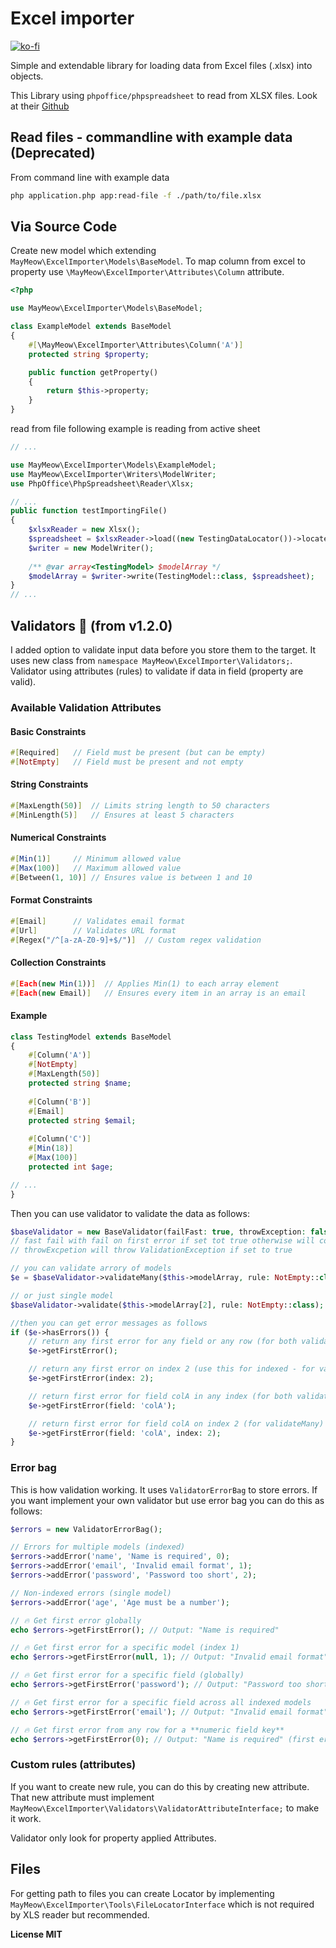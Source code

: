 # Excel importer

[![ko-fi](https://ko-fi.com/img/githubbutton_sm.svg)](https://ko-fi.com/D1D5DMOTA)

Simple and extendable library for loading data from Excel files (.xlsx) into objects.

This Library using `phpoffice/phpspreadsheet` to read from XLSX files. Look at their [Github](https://github.com/PHPOffice/PhpSpreadsheet)

## Read files - commandline with example data (Deprecated)

From command line with example data

```bash
php application.php app:read-file -f ./path/to/file.xlsx
```

## Via Source Code

Create new model which extending `MayMeow\ExcelImporter\Models\BaseModel`. To map column from excel to property use
`\MayMeow\ExcelImporter\Attributes\Column` attribute.

```php
<?php

use MayMeow\ExcelImporter\Models\BaseModel;

class ExampleModel extends BaseModel
{
    #[\MayMeow\ExcelImporter\Attributes\Column('A')]
    protected string $property;

    public function getProperty()
    {
        return $this->property;
    }
}
```

read from file following example is reading from active sheet

```php
// ...

use MayMeow\ExcelImporter\Models\ExampleModel;
use MayMeow\ExcelImporter\Writers\ModelWriter;
use PhpOffice\PhpSpreadsheet\Reader\Xlsx;

// ...
public function testImportingFile()
{
    $xlsxReader = new Xlsx();
    $spreadsheet = $xlsxReader->load((new TestingDataLocator())->locateExcelFile());
    $writer = new ModelWriter();
    
    /** @var array<TestingModel> $modelArray */
    $modelArray = $writer->write(TestingModel::class, $spreadsheet);
}
// ...
```

## Validators :tada: (from v1.2.0)

I added option to validate input data before you store them to the target. It uses new class from `namespace MayMeow\ExcelImporter\Validators;`. Validator using attributes (rules) to validate if data in field (property are valid).

### Available Validation Attributes

#### Basic Constraints
```php
#[Required]   // Field must be present (but can be empty)
#[NotEmpty]   // Field must be present and not empty
```

#### String Constraints
```php
#[MaxLength(50)]  // Limits string length to 50 characters
#[MinLength(5)]   // Ensures at least 5 characters
```

#### Numerical Constraints
```php
#[Min(1)]     // Minimum allowed value
#[Max(100)]   // Maximum allowed value
#[Between(1, 10)] // Ensures value is between 1 and 10
```

#### Format Constraints
```php
#[Email]      // Validates email format
#[Url]        // Validates URL format
#[Regex("/^[a-zA-Z0-9]+$/")]  // Custom regex validation
```

#### Collection Constraints
```php
#[Each(new Min(1))]  // Applies Min(1) to each array element
#[Each(new Email)]   // Ensures every item in an array is an email
```

#### Example

```php
class TestingModel extends BaseModel
{
    #[Column('A')]
    #[NotEmpty]
    #[MaxLength(50)]
    protected string $name;
    
    #[Column('B')]
    #[Email]
    protected string $email;
    
    #[Column('C')]
    #[Min(18)]
    #[Max(100)]
    protected int $age;

// ...
}
```

Then you can use validator to validate the data as follows:

```php
$baseValidator = new BaseValidator(failFast: true, throwException: false);
// fast fail with fail on first error if set tot true otherwise will continue until end and return ValidatorBag
// throwExcpetion will throw ValidationException if set to true

// you can validate arrory of models
$e = $baseValidator->validateMany($this->modelArray, rule: NotEmpty::class);

// or just single model
$baseValidator->validate($this->modelArray[2], rule: NotEmpty::class);

//then you can get error messages as follows
if ($e->hasErrors()) {
    // return any first error for any field or any row (for both validate and validateMany)
    $e->getFirstError(); 

    // return any first error on index 2 (use this for indexed - for validateMany)
    $e->getFirstError(index: 2); 

    // return first error for field colA in any index (for both validate and validateMany)
    $e->getFirstError(field: 'colA'); 

    // return first error for field colA on index 2 (for validateMany)
    $e->getFirstError(field: 'colA', index: 2); 
}
```

### Error bag

This is how validation working. It uses `ValidatorErrorBag` to store errors. If you want implement your own validator but use error bag you can do this as follows:

```php
$errors = new ValidatorErrorBag();

// Errors for multiple models (indexed)
$errors->addError('name', 'Name is required', 0);
$errors->addError('email', 'Invalid email format', 1);
$errors->addError('password', 'Password too short', 2);

// Non-indexed errors (single model)
$errors->addError('age', 'Age must be a number');

// 🔥 Get first error globally
echo $errors->getFirstError(); // Output: "Name is required"

// 🔥 Get first error for a specific model (index 1)
echo $errors->getFirstError(null, 1); // Output: "Invalid email format"

// 🔥 Get first error for a specific field (globally)
echo $errors->getFirstError('password'); // Output: "Password too short"

// 🔥 Get first error for a specific field across all indexed models
echo $errors->getFirstError('email'); // Output: "Invalid email format"

// 🔥 Get first error from any row for a **numeric field key**
echo $errors->getFirstError(0); // Output: "Name is required" (first error from index 0)
```

### Custom rules (attributes)

If you want to create new rule, you can do this by creating new attribute. That new attribute must implement `MayMeow\ExcelImporter\Validators\ValidatorAttributeInterface;` to make it work.

Validator only look for property applied Attributes.

## Files

For getting path to files you can create Locator by implementing `MayMeow\ExcelImporter\Tools\FileLocatorInterface` which
is not required by XLS reader but recommended.

__License MIT__

